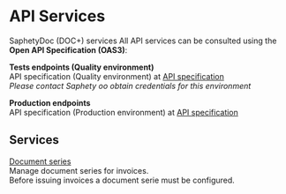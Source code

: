 # API Services
SaphetyDoc (DOC+) services
All API services can be consulted using the **Open API Specification (OAS3)**:

**Tests endpoints (Quality environment)**  
API specification (Quality environment) at [API specification](https://doc-server-qa.saphety.com/Doc.WebApi.Services/api/index.html)  
*Please contact Saphety oo obtain credentials for this environment*

**Production endpoints**  
API specification (Production environment) at [API specification](https://doc-server.saphety.com/Doc.WebApi.Services/api/index.html)  


## Services
[Document series](../notebooks/document-series.ipynb)  
Manage document series for invoices.  
Before issuing invoices a document serie must be configured.
